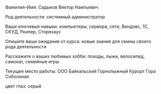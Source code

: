 Фамилия-Имя: Садыков Виктор Наильевич

Род деятельности: системный администратор

Ваши ключевые навыки: компьютеры, сервера, сети, Виндовс, 1С, СКУД, Ркипер, Сторехауз

Опишите ваши ожидания от курса: новые знания для смены своего рода деятельности

Расскажите о ваших любимых хобби: походы, лыжи, велосипед, самокат, семейные игры

Текущее место работы: ООО Байкальский Горнолыжный Курорт Гора Соболиная

цвет глаз: серый
